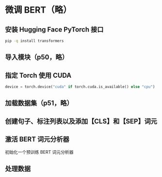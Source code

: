 # 微调 BERT（略）

## 安装 Hugging Face PyTorch 接口

```sh
pip -q install transformers
```

## 导入模块（p50，略）

## 指定 Torch 使用 CUDA

```python
device = torch.device("cuda" if torch.cuda.is_available() else "cpu")
```

## 加载数据集（p51，略）

## 创建句子、标注列表以及添加【CLS】和【SEP】词元

## 激活 BERT 词元分析器

初始化一个预训练 BERT 词元分析器

## 处理数据
